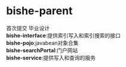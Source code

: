 # bishe-parent
首次提交
毕业设计
<br>
**bishe-interface**:提供索引写入和索引搜索的接口
<br>
**bishe-pojo**:javabean对象合集
<br>
**bishe-searchPortal**:门户网站
<br>
**bishe-service**:提供写入和查询的服务